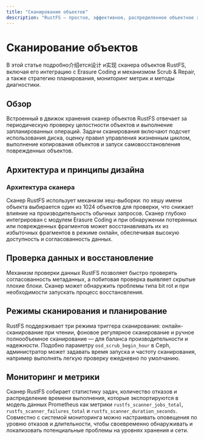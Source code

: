 ```yaml
---
title: "Сканирование объектов"
description: "RustFS — простое, эффективное, распределенное объектное хранилище. Полностью совместимо с S3 и распространяется по лицензии Apache 2.0."
---
```


# Сканирование объектов

В этой статье подробно介绍ется设计 и实现 сканера объектов RustFS, включая его интеграцию с Erasure Coding и механизмом Scrub & Repair, а также стратегию планирования, мониторинг метрик и методы диагностики.

## Обзор

Встроенный в движок хранения сканер объектов RustFS отвечает за периодическую проверку целостности объектов и выполнение запланированных операций. Задачи сканирования включают подсчет использования диска, оценку правил управления жизненным циклом, выполнение копирования объектов и запуск самовосстановления поврежденных объектов.

## Архитектура и принципы дизайна

### Архитектура сканера

Сканер RustFS использует механизм хеш-выборки: по хешу имени объекта выбирается один из 1024 объектов для проверки, что снижает влияние на производительность обычных запросов. Сканер глубоко интегрирован с модулем Erasure Coding и при обнаружении потерянных или поврежденных фрагментов может восстанавливать их из избыточных фрагментов в режиме онлайн, обеспечивая высокую доступность и согласованность данных.

## Проверка данных и восстановление

Механизм проверки данных RustFS позволяет быстро проверять согласованность метаданных, а побитовая проверка выявляет скрытые плохие блоки. Сканер может обнаружить проблемы типа bit rot и при необходимости запускать процесс восстановления.

## Режимы сканирования и планирование

RustFS поддерживает три режима триггера сканирования: онлайн-сканирование при чтении, фоновое регулярное сканирование и ручное полнообъемное сканирование — для баланса производительности и надежности. Подобно параметру `osd_scrub_begin_hour` в Ceph, администратор может задавать время запуска и частоту сканирования, например выполнять легкую проверку ежедневно по умолчанию.

## Мониторинг и метрики

Сканер RustFS собирает статистику задач, количество отказов и распределение времени выполнения, которые экспортируются в модель данных Prometheus как метрики `rustfs_scanner_jobs_total`, `rustfs_scanner_failures_total` и `rustfs_scanner_duration_seconds`. Совместно с системой мониторинга можно настраивать оповещения по уровню отказов и длительности, чтобы своевременно обнаруживать и локализовать потенциальные проблемы на уровнях хранения и сети.

